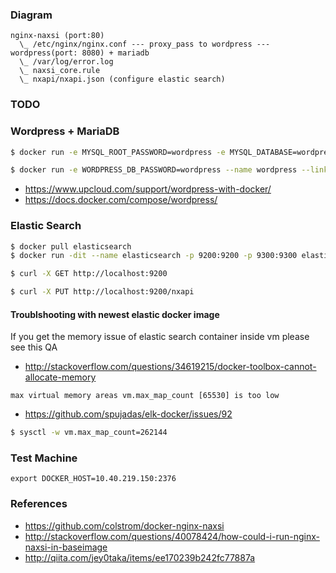 ### Diagram

```
nginx-naxsi (port:80)
  \_ /etc/nginx/nginx.conf --- proxy_pass to wordpress --- wordpress(port: 8080) + mariadb
  \_ /var/log/error.log
  \_ naxsi_core.rule
  \_ nxapi/nxapi.json (configure elastic search)
```

### TODO

### Wordpress + MariaDB

```bash
$ docker run -e MYSQL_ROOT_PASSWORD=wordpress -e MYSQL_DATABASE=wordpress --name wordpressdb -v "$PWD/db":/var/lib/mysql -d mariadb:latest

$ docker run -e WORDPRESS_DB_PASSWORD=wordpress --name wordpress --link wordpressdb:mysql -p 8080:80 -v "$PWD/html":/var/www/html -d wordpress
```

- https://www.upcloud.com/support/wordpress-with-docker/
- https://docs.docker.com/compose/wordpress/

### Elastic Search

```bash
$ docker pull elasticsearch
$ docker run -dit --name elasticsearch -p 9200:9200 -p 9300:9300 elasticsearch

$ curl -X GET http://localhost:9200

$ curl -X PUT http://localhost:9200/nxapi
```

#### Troublshooting with newest elastic docker image
If you get the memory issue of elastic search container inside vm please see this QA
- http://stackoverflow.com/questions/34619215/docker-toolbox-cannot-allocate-memory

`max virtual memory areas vm.max_map_count [65530] is too low`
- https://github.com/spujadas/elk-docker/issues/92

```bash
$ sysctl -w vm.max_map_count=262144
```

### Test Machine

```
export DOCKER_HOST=10.40.219.150:2376
```

### References
- https://github.com/colstrom/docker-nginx-naxsi
- http://stackoverflow.com/questions/40078424/how-could-i-run-nginx-naxsi-in-baseimage
- http://qiita.com/jey0taka/items/ee170239b242fc77887a

